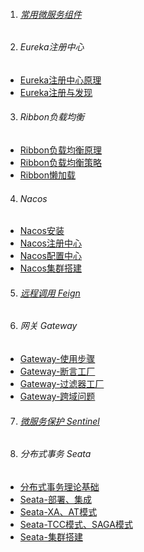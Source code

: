 1. ###### [常用微服务组件][all]
2. ###### Eureka注册中心
-  [Eureka注册中心原理][Eureka1]
-  [Eureka注册与发现][Eureka2]
3. ###### Ribbon负载均衡
-  [Ribbon负载均衡原理][Ribbon1]
-  [Ribbon负载均衡策略][Ribbon2]
-  [Ribbon懒加载][Ribbon3]
4. ###### Nacos
-  [Nacos安装][nacos1]
-  [Nacos注册中心][nacos2]
-  [Nacos配置中心][nacos3]
-  [Nacos集群搭建][nacos4]
5. ###### [远程调用 Feign][feign]
6. ###### 网关 Gateway
-  [Gateway-使用步骤][gateway1]
-  [Gateway-断言工厂][gateway2]
-  [Gateway-过滤器工厂][gateway3]
-  [Gateway-跨域问题][gateway4]
7. ###### [微服务保护 Sentinel][sentinel]
8. ###### 分布式事务 Seata 
-  [分布式事务理论基础][seata1]
-  [Seata-部署、集成][seata2]
-  [Seata-XA、AT模式][seata3]
-  [Seata-TCC模式、SAGA模式][seata4]
-  [Seata-集群搭建][seata5]





[all]: https://fgq233.github.io/md/springcloud/all
[feign]: https://fgq233.github.io/md/springcloud/feign
[Eureka1]: https://fgq233.github.io/md/springcloud/Eureka1
[Eureka2]: https://fgq233.github.io/md/springcloud/Eureka2
[Ribbon1]: https://fgq233.github.io/md/springcloud/Ribbon1
[Ribbon2]: https://fgq233.github.io/md/springcloud/Ribbon2
[Ribbon3]: https://fgq233.github.io/md/springcloud/Ribbon3
[nacos1]: https://fgq233.github.io/md/springcloud/nacos1
[nacos2]: https://fgq233.github.io/md/springcloud/nacos2
[nacos3]: https://fgq233.github.io/md/springcloud/nacos3
[nacos4]: https://fgq233.github.io/md/springcloud/nacos4
[gateway1]: https://fgq233.github.io/md/springcloud/gateway1
[gateway2]: https://fgq233.github.io/md/springcloud/gateway2
[gateway3]: https://fgq233.github.io/md/springcloud/gateway3
[gateway4]: https://fgq233.github.io/md/springcloud/gateway4
[sentinel]: https://fgq233.github.io/md/springcloud/sentinel
[seata1]: https://fgq233.github.io/md/springcloud/seata1
[seata2]: https://fgq233.github.io/md/springcloud/seata2
[seata3]: https://fgq233.github.io/md/springcloud/seata3
[seata4]: https://fgq233.github.io/md/springcloud/seata4
[seata5]: https://fgq233.github.io/md/springcloud/seata5
 
 
